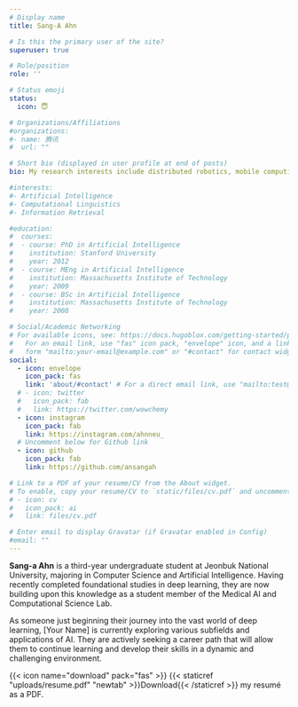 ```yaml
---
# Display name
title: Sang-A Ahn

# Is this the primary user of the site?
superuser: true

# Role/position
role: ''

# Status emoji
status:
  icon: 😇

# Organizations/Affiliations
#organizations:
#- name: 腾讯
#  url: ""

# Short bio (displayed in user profile at end of posts)
bio: My research interests include distributed robotics, mobile computing and programmable matter.

#interests:
#- Artificial Intelligence
#- Computational Linguistics
#- Information Retrieval

#education:
#  courses:
#  - course: PhD in Artificial Intelligence
#    institution: Stanford University
#    year: 2012
#  - course: MEng in Artificial Intelligence
#    institution: Massachusetts Institute of Technology
#    year: 2009
#  - course: BSc in Artificial Intelligence
#    institution: Massachusetts Institute of Technology
#    year: 2008

# Social/Academic Networking
# For available icons, see: https://docs.hugoblox.com/getting-started/page-builder/#icons
#   For an email link, use "fas" icon pack, "envelope" icon, and a link in the
#   form "mailto:your-email@example.com" or "#contact" for contact widget.
social:
  - icon: envelope
    icon_pack: fas
    link: 'about/#contact' # For a direct email link, use "mailto:test@example.org".
  # - icon: twitter
  #   icon_pack: fab
  #   link: https://twitter.com/wowchemy
  - icon: instagram
    icon_pack: fab
    link: https://instagram.com/ahnneu_
  # Uncomment below for Github link
  - icon: github
    icon_pack: fab
    link: https://github.com/ansangah

# Link to a PDF of your resume/CV from the About widget.
# To enable, copy your resume/CV to `static/files/cv.pdf` and uncomment the lines below.
# - icon: cv
#   icon_pack: ai
#   link: files/cv.pdf

# Enter email to display Gravatar (if Gravatar enabled in Config)
#email: ""
---
```


**Sang-a Ahn** is a third-year undergraduate student at Jeonbuk National University, majoring in Computer Science and Artificial Intelligence. Having recently completed foundational studies in deep learning, they are now building upon this knowledge as a student member of the Medical AI and Computational Science Lab.

As someone just beginning their journey into the vast world of deep learning, [Your Name] is currently exploring various subfields and applications of AI. They are actively seeking a career path that will allow them to continue learning and develop their skills in a dynamic and challenging environment.

{{< icon name="download" pack="fas" >}} {{< staticref "uploads/resume.pdf" "newtab" >}}Download{{< /staticref >}} my resumé as a PDF.
